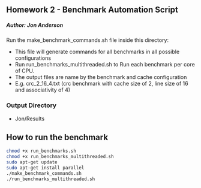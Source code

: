 ## Homework 2 - Benchmark Automation Script
##### Author: Jon Anderson

Run the make_benchmark_commands.sh file inside this directory:

 * This file will generate commands for all benchmarks in all possible configurations
 * Run run_benchmarks_multithreaded.sh to Run each benchmark per core of CPU.
 * The output files are name by the benchmark and cache configuration
 * E.g. crc_2_16_4.txt (crc benchmark with cache size of 2, line size of 16 and associativity of 4)
 
 ### Output Directory
 
 * Jon/Results


## How to run the benchmark

```bash
chmod +x run_benchmarks.sh
chmod +x run_benchmarks_multithreaded.sh
sudo apt-get update
sudo apt-get install parallel
./make_benchmark_commands.sh
./run_benchmarks_multithreaded.sh
```